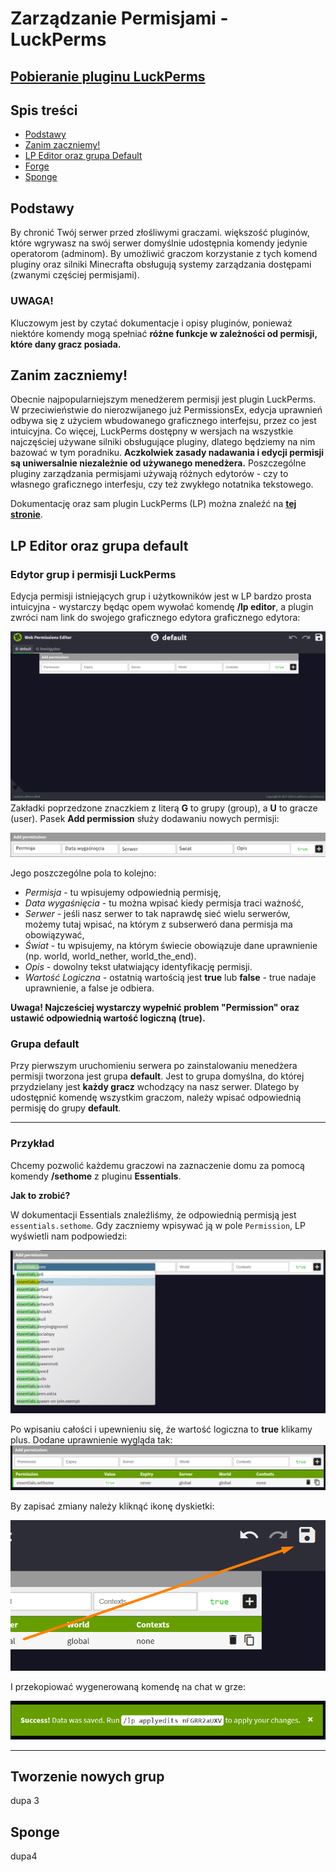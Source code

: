 Zarządzanie Permisjami - LuckPerms
=====================

[Pobieranie pluginu LuckPerms](https://luckperms.net/)
----------------------------------------------------

Spis treści
-----------

* [Podstawy](#podstawy)
* [Zanim zaczniemy!](#zanim)
* [LP Editor oraz grupa Default](#default)
* [Forge](#nodes)
* [Sponge](#sponge)

<a name="podstawy"><h2>Podstawy</h2></a>

By chronić Twój serwer przed złośliwymi graczami. większość pluginów, które wgrywasz na swój serwer domyślnie udostępnia komendy jedynie operatorom (adminom). By umożliwić graczom korzystanie z tych komend pluginy oraz silniki Minecrafta obsługują systemy zarządzania dostępami (zwanymi częściej permisjami).

<h3>UWAGA!</h3>

Kluczowym jest by czytać dokumentacje i opisy pluginów, ponieważ niektóre komendy mogą spełniać **różne funkcje w zależności od permisji, które dany gracz posiada.**

<a name="zanim"><h2>Zanim zaczniemy!</h2></a>

Obecnie najpopularniejszym menedżerem permisji jest plugin LuckPerms. W przeciwieństwie do nierozwijanego już PermissionsEx, edycja uprawnień odbywa się z użyciem wbudowanego graficznego interfejsu, przez co jest intuicyjna. Co więcej, LuckPerms dostępny w wersjach na wszystkie najczęściej używane silniki obsługujące pluginy, dlatego będziemy na nim bazować w tym poradniku. **Aczkolwiek zasady nadawania i edycji permisji są uniwersalnie niezależnie od używanego menedżera.** Poszczególne pluginy zarządzania permisjami używają różnych edytorów - czy to własnego graficznego interfesju, czy też zwykłego notatnika tekstowego.

Dokumentację oraz sam plugin LuckPerms (LP) można znaleźć na [**tej stronie**](https://luckperms.net/).

<a name="default"><h2>LP Editor oraz grupa default</h2></a>

<h3>Edytor grup i permisji LuckPerms</h3>

Edycja permisji istniejących grup i użytkowników jest w LP bardzo prosta intuicyjna - wystarczy będąc opem wywołać komendę **/lp editor**, a plugin zwróci nam link do swojego graficznego edytora graficznego edytora:

![LP Default](img/lpdefault.png)
Zakładki poprzedzone znaczkiem z literą **G** to grupy (group), a **U** to gracze (user). Pasek **Add permission** służy dodawaniu nowych permisji:

![LP Default](img/lptran.png)

Jego poszczególne pola to kolejno:
* *Permisja* - tu wpisujemy odpowiednią permisję,
* *Data wygaśnięcia* - tu można wpisać kiedy permisja traci ważność,
* *Serwer* - jeśli nasz serwer to tak naprawdę sieć wielu serwerów, możemy tutaj wpisać, na którym z subserweró dana permisja ma obowiązywać,
* *Świat* - tu wpisujemy, na którym świecie obowiązuje dane uprawnienie (np. world, world_nether, world_the_end).
* *Opis* - dowolny tekst ułatwiający identyfikację permisji.
* *Wartość Logiczna* - ostatnią wartością jest **true** lub **false** - true nadaje uprawnienie, a false je odbiera.

**Uwaga! Najcześciej wystarczy wypełnić problem "Permission" oraz ustawić odpowiednią wartość logiczną (true).**

<h3>Grupa default</h3>

Przy pierwszym uruchomieniu serwera po zainstalowaniu menedżera permisji tworzona jest grupa **default**. Jest to grupa domyślna, do której przydzielany jest **każdy gracz** wchodzący na nasz serwer. Dlatego by udostępnić komendę wszystkim graczom, należy wpisać odpowiednią permisję do grupy **default**.

---

<h3>Przykład</h3>

Chcemy pozwolić każdemu graczowi na zaznaczenie domu za pomocą komendy **/sethome** z pluginu **Essentials**.

**Jak to zrobić?**

W dokumentacji Essentials znaleźliśmy, że odpowiednią permisją jest `essentials.sethome`. Gdy zaczniemy wpisywać ją w pole `Permission`, LP wyświetli nam podpowiedzi:

![LP dodawanie permisji](img/lpex1.png)

Po wpisaniu całości i upewnieniu się, że wartość logiczna to **true** klikamy plus. Dodane uprawnienie wygląda tak:
![LP dodana permisja.](img/lpex2.png)

By zapisać zmiany należy kliknąć ikonę dyskietki:

![LP zapis.](img/lpsave.png)

I przekopiować wygenerowaną komendę na chat w grze:

![LP zapis - komenda.](img/lpsavec.png)

---
<a name="nodes"><h2>Tworzenie nowych grup</h2></a>

dupa 3

<a name="sponge"><h2>Sponge</h2></a>

dupa4
